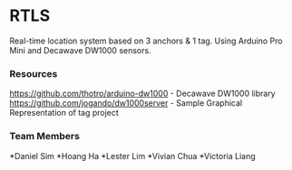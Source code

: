 # RTLS
Real-time location system based on 3 anchors & 1 tag.
Using Arduino Pro Mini and Decawave DW1000 sensors.

### Resources 
https://github.com/thotro/arduino-dw1000 - Decawave DW1000 library
https://github.com/jogando/dw1000server  - Sample Graphical Representation of tag project

### Team Members
*Daniel Sim 
*Hoang Ha
*Lester Lim
*Vivian Chua
*Victoria Liang

